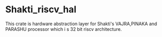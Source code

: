 # Shakti_riscv_hal
This crate is hardware abstraction layer for Shakti's VAJRA,PINAKA and PARASHU processor which i s 32 bit riscv architecture.
